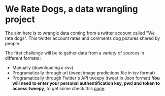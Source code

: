 # We Rate Dogs, a data wrangling project

The aim here is to wrangle data coming from a twitter account called "We rate dogs". This twitter account rates and comments dog pictures shared by people.

The first challenge will be to gather data from a variety of sources in different formats :
- Manually (downloading a csv)
- Programatically through url (tweet image predictions file in tsv format)
- Programatically through Twitter's API tweepy (tweet in Json format) 
**You will need to enter your personal authentification key, pwd and token to access tweepy**, to get some check this [page](https://developer.twitter.com/en/docs/developer-portal/overview).


